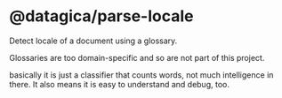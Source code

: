 # @datagica/parse-locale

Detect locale of a document using a glossary.

Glossaries are too domain-specific and so are not part of this project.

basically it is just a classifier that counts words, not much intelligence in
 there. It also means it is easy to understand and debug, too.
